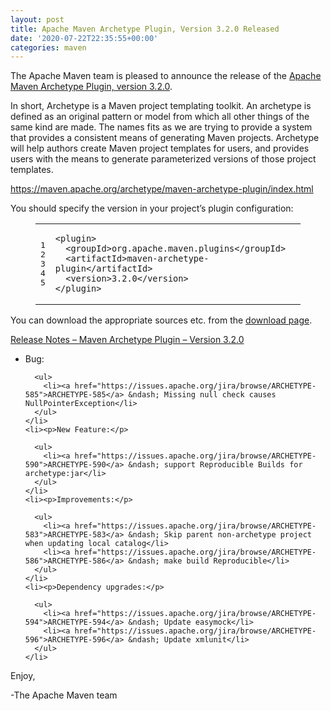 ```yaml
---
layout: post
title: Apache Maven Archetype Plugin, Version 3.2.0 Released
date: '2020-07-22T22:35:55+00:00'
categories: maven
---
```

<div class="entry-content"><p>The Apache Maven team is pleased to announce the release of the
  <a href="https://maven.apache.org/archetype/maven-archetype-plugin/">Apache Maven Archetype Plugin, version 3.2.0</a>.</p>

  <p>In short, Archetype is a Maven project templating toolkit. An archetype is defined as an original pattern or model from which all other things of the same kind are made. The names fits as we are trying to provide a system that provides a consistent means of generating Maven projects. Archetype will help authors create Maven project templates for users, and provides users with the means to generate parameterized versions of those project templates.</p>

  <p><a href="https://maven.apache.org/archetype/maven-archetype-plugin/index.html">https://maven.apache.org/archetype/maven-archetype-plugin/index.html</a></p>

  <p>You should specify the version in your project&rsquo;s plugin configuration:</p>

  <figure class='code'><figcaption><span></span></figcaption><div class="highlight"><table><tr><td class="gutter"><pre class="line-numbers"><span class='line-number'>1</span>
<span class='line-number'>2</span>
<span class='line-number'>3</span>
<span class='line-number'>4</span>
<span class='line-number'>5</span>
</pre></td><td class='code'><pre><code class='xml'><span class='line'><span class="nt">&lt;plugin&gt;</span>
</span><span class='line'>  <span class="nt">&lt;groupId&gt;</span>org.apache.maven.plugins<span class="nt">&lt;/groupId&gt;</span>
</span><span class='line'>  <span class="nt">&lt;artifactId&gt;</span>maven-archetype-plugin<span class="nt">&lt;/artifactId&gt;</span>
</span><span class='line'>  <span class="nt">&lt;version&gt;</span>3.2.0<span class="nt">&lt;/version&gt;</span>
</span><span class='line'><span class="nt">&lt;/plugin&gt;</span>
</span></code></pre></td></tr></table></div></figure>


  <p>You can download the appropriate sources etc. from the <a href="https://maven.apache.org/plugins/maven-archetype-plugin/download.cgi">download page</a>.</p>

  <!-- more -->


  <p><a href="https://issues.apache.org/jira/secure/ReleaseNote.jspa?projectId=12317122&amp;version=12346641">Release Notes &ndash; Maven Archetype Plugin &ndash; Version 3.2.0</a></p>

  <ul>
    <li><p>Bug:</p>

      <ul>
        <li><a href="https://issues.apache.org/jira/browse/ARCHETYPE-585">ARCHETYPE-585</a> &ndash; Missing null check causes NullPointerException</li>
      </ul>
    </li>
    <li><p>New Feature:</p>

      <ul>
        <li><a href="https://issues.apache.org/jira/browse/ARCHETYPE-590">ARCHETYPE-590</a> &ndash; support Reproducible Builds for archetype:jar</li>
      </ul>
    </li>
    <li><p>Improvements:</p>

      <ul>
        <li><a href="https://issues.apache.org/jira/browse/ARCHETYPE-583">ARCHETYPE-583</a> &ndash; Skip parent non-archetype project when updating local catalog</li>
        <li><a href="https://issues.apache.org/jira/browse/ARCHETYPE-586">ARCHETYPE-586</a> &ndash; make build Reproducible</li>
      </ul>
    </li>
    <li><p>Dependency upgrades:</p>

      <ul>
        <li><a href="https://issues.apache.org/jira/browse/ARCHETYPE-594">ARCHETYPE-594</a> &ndash; Update easymock</li>
        <li><a href="https://issues.apache.org/jira/browse/ARCHETYPE-596">ARCHETYPE-596</a> &ndash; Update xmlunit</li>
      </ul>
    </li>
  </ul>


  <p>Enjoy,</p>

  <p>-The Apache Maven team</p>
</div>
